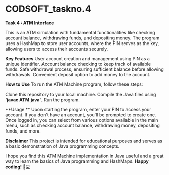 # CODSOFT_taskno.4
**Task 4 : ATM Interface**

This is an ATM simulation with fundamental functionalities like checking account balance, withdrawing funds, and depositing money. 
The program uses a HashMap to store user accounts, where the PIN serves as the key, allowing users to access their accounts securely.

**Key Features**
User account creation and management using PIN as a unique identifier.
Account balance checking to keep track of available funds. 
Safe withdrawal process, ensuring sufficient balance before allowing withdrawals.
Convenient deposit option to add money to the account.

**How to Use**
To run the ATM Machine program, follow these steps:

Clone this repository to your local machine. 
Compile the Java files using **'javac ATM.java'**.
Run the program.

**Usage **
Upon starting the program, enter your PIN to access your account. 
If you don't have an account, you'll be prompted to create one.
Once logged in, you can select from various options available in the main menu, such as checking account balance, withdrawing money, depositing funds, and more.

**Disclaimer**
This project is intended for educational purposes and serves as a basic demonstration of Java programming concepts.

I hope you find this ATM Machine implementation in Java useful and a great way to learn the basics of Java programming and HashMaps.
**Happy coding!** 🚀💻
